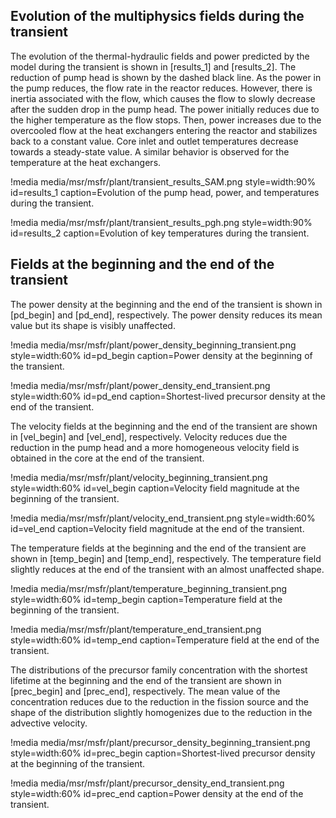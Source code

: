 ## Evolution of the multiphysics fields during the transient

The evolution of the thermal-hydraulic fields and power predicted by the model
during the transient is shown in [results_1] and [results_2].
The reduction of pump head is shown by the dashed black line.
As the power in the pump reduces, the flow rate in the reactor reduces.
However, there is inertia associated with the flow, which causes the flow
to slowly decrease after the sudden drop in the pump head.
The power initially reduces due to the higher temperature as the flow stops.
Then, power increases due to the overcooled flow at the heat exchangers
entering the reactor and stabilizes back to a constant value.
Core inlet and outlet temperatures decrease towards a steady-state value.
A similar behavior is observed for the temperature at the heat exchangers.


!media media/msr/msfr/plant/transient_results_SAM.png
    style=width:90%
    id=results_1
    caption=Evolution of the pump head, power, and temperatures during the transient.

!media media/msr/msfr/plant/transient_results_pgh.png
    style=width:90%
    id=results_2
    caption=Evolution of key temperatures during the transient.


## Fields at the beginning and the end of the transient

The power density at the beginning and the end of the transient is shown in [pd_begin] and [pd_end], respectively.
The power density reduces its mean value but its shape is visibly unaffected.

!media media/msr/msfr/plant/power_density_beginning_transient.png
    style=width:60%
    id=pd_begin
    caption=Power density at the beginning of the transient.

!media media/msr/msfr/plant/power_density_end_transient.png
    style=width:60%
    id=pd_end
    caption=Shortest-lived precursor density at the end of the transient.

The velocity fields at the beginning and the end of the transient are shown in [vel_begin] and [vel_end], respectively.
Velocity reduces due the reduction in the pump head and a more homogeneous velocity field is obtained in the core at the end of the transient.

!media media/msr/msfr/plant/velocity_beginning_transient.png
    style=width:60%
    id=vel_begin
    caption=Velocity field magnitude at the beginning of the transient.

!media media/msr/msfr/plant/velocity_end_transient.png
    style=width:60%
    id=vel_end
    caption=Velocity field magnitude at the end of the transient.


The temperature fields at the beginning and the end of the transient are shown in [temp_begin] and [temp_end], respectively.
The temperature field slightly reduces at the end of the transient with an almost unaffected shape.

!media media/msr/msfr/plant/temperature_beginning_transient.png
    style=width:60%
    id=temp_begin
    caption=Temperature field at the beginning of the transient.

!media media/msr/msfr/plant/temperature_end_transient.png
    style=width:60%
    id=temp_end
    caption=Temperature field at the end of the transient.

The distributions of the precursor family concentration with the shortest lifetime at the beginning and the end of the transient are shown in [prec_begin] and [prec_end], respectively.
The mean value of the concentration reduces due to the reduction in the fission source and the shape of the distribution slightly homogenizes due to the reduction in the advective velocity.

!media media/msr/msfr/plant/precursor_density_beginning_transient.png
    style=width:60%
    id=prec_begin
    caption=Shortest-lived precursor density at the beginning of the transient.

!media media/msr/msfr/plant/precursor_density_end_transient.png
    style=width:60%
    id=prec_end
    caption=Power density at the end of the transient.